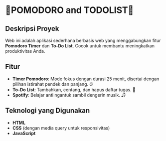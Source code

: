 # 🎀POMODORO and TODOLIST🎀
## Deskripsi Proyek
Web ini adalah aplikasi sederhana berbasis web yang menggabungkan fitur **Pomodoro Timer** dan **To-Do List**. Cocok untuk membantu meningkatkan produktivitas Anda.

## Fitur
- **Timer Pomodoro**: Mode fokus dengan durasi 25 menit, disertai dengan pilihan istirahat pendek dan panjang. ⏰
- **To-Do List**: Tambahkan, centang, dan hapus daftar tugas. 📝
- **Spotify**: Belajar anti ngantuk sambil dengerin musik. ♫

## Teknologi yang Digunakan
- **HTML**
- **CSS** (dengan media query untuk responsivitas)
- **JavaScript**














